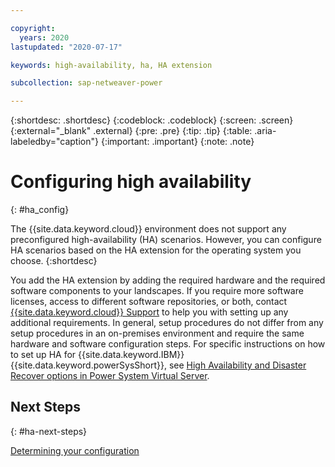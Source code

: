 ```yaml
---

copyright:
  years: 2020
lastupdated: "2020-07-17"

keywords: high-availability, ha, HA extension

subcollection: sap-netweaver-power

---
```


{:shortdesc: .shortdesc}
{:codeblock: .codeblock}
{:screen: .screen}
{:external="_blank" .external}
{:pre: .pre}
{:tip: .tip}
{:table: .aria-labeledby="caption"}
{:important: .important}
{:note: .note}


# Configuring high availability
{: #ha_config}

The {{site.data.keyword.cloud}} environment does not support any preconfigured high-availability (HA) scenarios. However, you can configure HA scenarios based on the HA extension for the operating system you choose.
{:shortdesc}

You add the HA extension by adding the required hardware and the required software components to your landscapes. If you require more software licenses, access to different software repositories, or both, contact [{{site.data.keyword.cloud}} Support](https://www.ibm.com/cloud/support) to help you with setting up any additional requirements. In general, setup procedures do not differ from any setup procedures in an on-premises environment and require the same hardware and software configuration steps. For specific instructions on how to set up HA for {{site.data.keyword.IBM}} {{site.data.keyword.powerSysShort}}, see [High Availability and Disaster Recover options in Power System Virtual Server](/docs/power-iaas?topic=power-iaas-ha-dr).

## Next Steps
{: #ha-next-steps}

 [Determining your configuration](/docs/sap-netweaver-power?topic=sap-netweaver-power-determine_configuration)